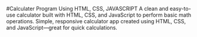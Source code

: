 #Calculater Program
Using HTML, CSS, JAVASCRIPT
A clean and easy-to-use calculator built with HTML, CSS, and JavaScript to perform basic math operations.
Simple, responsive calculator app created using HTML, CSS, and JavaScript—great for quick calculations.
